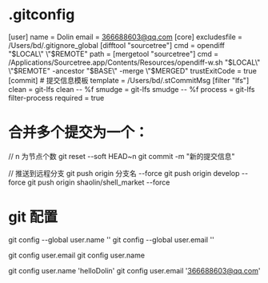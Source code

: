 # .gitconfig
[user]
	name = Dolin
	email = 366688603@qq.com
[core]
	excludesfile = /Users/bd/.gitignore_global
[difftool "sourcetree"]
	cmd = opendiff \"$LOCAL\" \"$REMOTE\"
	path = 
[mergetool "sourcetree"]
	cmd = /Applications/Sourcetree.app/Contents/Resources/opendiff-w.sh \"$LOCAL\" \"$REMOTE\" -ancestor \"$BASE\" -merge \"$MERGED\"
	trustExitCode = true
[commit]
	# 提交信息模板 
	template = /Users/bd/.stCommitMsg
[filter "lfs"]
	clean = git-lfs clean -- %f
	smudge = git-lfs smudge -- %f
	process = git-lfs filter-process
	required = true


# 合并多个提交为一个：
// n 为节点个数
git reset --soft HEAD~n
git commit -m "新的提交信息"

// 推送到远程分支
git push origin 分支名 --force
git push origin develop --force
git push origin shaolin/shell_market --force

# git 配置

git config --global user.name ''
git config --global user.email ''

git config user.email
git config user.name

git config user.name 'helloDolin'
git config user.email '366688603@qq.com'